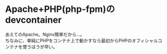 # Apache+PHP(php-fpm)のdevcontainer

あえてのApache。Nginx簡単だから…。<br>
ちなみに、単純にPHPをコンテナ上で動かすなら最初からPHPのオフィシャルコンテナを使うほうが早い。

